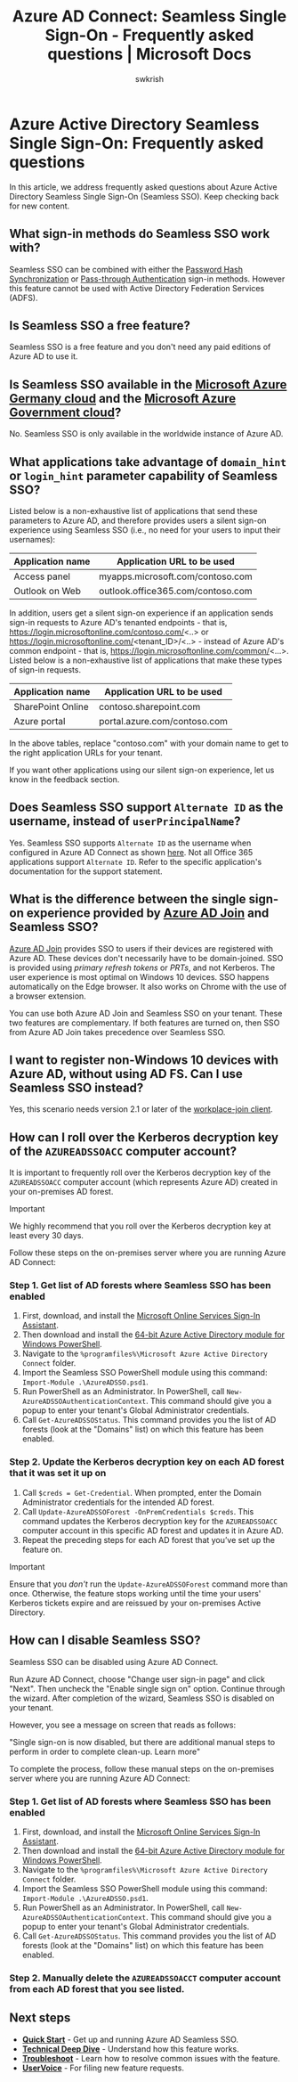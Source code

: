 ﻿---
title: 'Azure AD Connect: Seamless Single Sign-On - Frequently asked questions | Microsoft Docs'
description: Answers to frequently asked questions about Azure Active Directory Seamless Single Sign-On.
services: active-directory
keywords: what is Azure AD Connect, install Active Directory, required components for Azure AD, SSO, Single Sign-on
documentationcenter: ''
author: swkrish
manager: mtillman
ms.assetid: 9f994aca-6088-40f5-b2cc-c753a4f41da7
ms.service: active-directory
ms.workload: identity
ms.tgt_pltfrm: na
ms.devlang: na
ms.topic: article
ms.date: 03/22/2018
ms.author: billmath
---

# Azure Active Directory Seamless Single Sign-On: Frequently asked questions

In this article, we address frequently asked questions about Azure Active Directory Seamless Single Sign-On (Seamless SSO). Keep checking back for new content.

## What sign-in methods do Seamless SSO work with?

Seamless SSO can be combined with either the [Password Hash Synchronization](active-directory-aadconnectsync-implement-password-hash-synchronization.md) or [Pass-through Authentication](active-directory-aadconnect-pass-through-authentication.md) sign-in methods. However this feature cannot be used with Active Directory Federation Services (ADFS).

## Is Seamless SSO a free feature?

Seamless SSO is a free feature and you don't need any paid editions of Azure AD to use it.

## Is Seamless SSO available in the [Microsoft Azure Germany cloud](http://www.microsoft.de/cloud-deutschland) and the [Microsoft Azure Government cloud](https://azure.microsoft.com/features/gov/)?

No. Seamless SSO is only available in the worldwide instance of Azure AD.

## What applications take advantage of `domain_hint` or `login_hint` parameter capability of Seamless SSO?

Listed below is a non-exhaustive list of applications that send these parameters to Azure AD, and therefore provides users a silent sign-on experience using Seamless SSO (i.e., no need for your users to input their usernames):

| Application name | Application URL to be used |
| -- | -- |
| Access panel | myapps.microsoft.com/contoso.com |
| Outlook on Web | outlook.office365.com/contoso.com |

In addition, users get a silent sign-on experience if an application sends sign-in requests to Azure AD's tenanted endpoints - that is, https://login.microsoftonline.com/contoso.com/<..> or https://login.microsoftonline.com/<tenant_ID>/<..> - instead of Azure AD's common endpoint - that is, https://login.microsoftonline.com/common/<...>. Listed below is a non-exhaustive list of applications that make these types of sign-in requests.

| Application name | Application URL to be used |
| -- | -- |
| SharePoint Online | contoso.sharepoint.com |
| Azure portal | portal.azure.com/contoso.com |

In the above tables, replace "contoso.com" with your domain name to get to the right application URLs for your tenant.

If you want other applications using our silent sign-on experience, let us know in the feedback section.

## Does Seamless SSO support `Alternate ID` as the username, instead of `userPrincipalName`?

Yes. Seamless SSO supports `Alternate ID` as the username when configured in Azure AD Connect as shown [here](active-directory-aadconnect-get-started-custom.md). Not all Office 365 applications support `Alternate ID`. Refer to the specific application's documentation for the support statement.

## What is the difference between the single sign-on experience provided by [Azure AD Join](../active-directory-azureadjoin-overview.md) and Seamless SSO?

[Azure AD Join](../active-directory-azureadjoin-overview.md) provides SSO to users if their devices are registered with Azure AD. These devices don't necessarily have to be domain-joined. SSO is provided using *primary refresh tokens* or *PRTs*, and not Kerberos. The user experience is most optimal on Windows 10 devices. SSO happens automatically on the Edge browser. It also works on Chrome with the use of a browser extension.

You can use both Azure AD Join and Seamless SSO on your tenant. These two features are complementary. If both features are turned on, then SSO from Azure AD Join takes precedence over Seamless SSO.

## I want to register non-Windows 10 devices with Azure AD, without using AD FS. Can I use Seamless SSO instead?

Yes, this scenario needs version 2.1 or later of the [workplace-join client](https://www.microsoft.com/download/details.aspx?id=53554).

## How can I roll over the Kerberos decryption key of the `AZUREADSSOACC` computer account?

It is important to frequently roll over the Kerberos decryption key of the `AZUREADSSOACC` computer account (which represents Azure AD) created in your on-premises AD forest.

>[!IMPORTANT]
>We highly recommend that you roll over the Kerberos decryption key at least every 30 days.

Follow these steps on the on-premises server where you are running Azure AD Connect:

### Step 1. Get list of AD forests where Seamless SSO has been enabled

1. First, download, and install the [Microsoft Online Services Sign-In Assistant](http://go.microsoft.com/fwlink/?LinkID=286152).
2. Then download and install the [64-bit Azure Active Directory module for Windows PowerShell](https://docs.microsoft.com/powershell/azure/active-directory/install-msonlinev1?view=azureadps-1.0).
3. Navigate to the `%programfiles%\Microsoft Azure Active Directory Connect` folder.
4. Import the Seamless SSO PowerShell module using this command: `Import-Module .\AzureADSSO.psd1`.
5. Run PowerShell as an Administrator. In PowerShell, call `New-AzureADSSOAuthenticationContext`. This command should give you a popup to enter your tenant's Global Administrator credentials.
6. Call `Get-AzureADSSOStatus`. This command provides you the list of AD forests (look at the "Domains" list) on which this feature has been enabled.

### Step 2. Update the Kerberos decryption key on each AD forest that it was set it up on

1. Call `$creds = Get-Credential`. When prompted, enter the Domain Administrator credentials for the intended AD forest.
2. Call `Update-AzureADSSOForest -OnPremCredentials $creds`. This command updates the Kerberos decryption key for the `AZUREADSSOACC` computer account in this specific AD forest and updates it in Azure AD.
3. Repeat the preceding steps for each AD forest that you’ve set up the feature on.

>[!IMPORTANT]
>Ensure that you _don't_ run the `Update-AzureADSSOForest` command more than once. Otherwise, the feature stops working until the time your users' Kerberos tickets expire and are reissued by your on-premises Active Directory.

## How can I disable Seamless SSO?

Seamless SSO can be disabled using Azure AD Connect.

Run Azure AD Connect, choose "Change user sign-in page" and click "Next". Then uncheck the "Enable single sign on" option. Continue through the wizard. After completion of the wizard, Seamless SSO is disabled on your tenant.

However, you see a message on screen that reads as follows:

"Single sign-on is now disabled, but there are additional manual steps to perform in order to complete clean-up. Learn more"

To complete the process, follow these manual steps on the on-premises server where you are running Azure AD Connect:

### Step 1. Get list of AD forests where Seamless SSO has been enabled

1. First, download, and install the [Microsoft Online Services Sign-In Assistant](http://go.microsoft.com/fwlink/?LinkID=286152).
2. Then download and install the [64-bit Azure Active Directory module for Windows PowerShell](http://go.microsoft.com/fwlink/p/?linkid=236297).
3. Navigate to the `%programfiles%\Microsoft Azure Active Directory Connect` folder.
4. Import the Seamless SSO PowerShell module using this command: `Import-Module .\AzureADSSO.psd1`.
5. Run PowerShell as an Administrator. In PowerShell, call `New-AzureADSSOAuthenticationContext`. This command should give you a popup to enter your tenant's Global Administrator credentials.
6. Call `Get-AzureADSSOStatus`. This command provides you the list of AD forests (look at the "Domains" list) on which this feature has been enabled.

### Step 2. Manually delete the `AZUREADSSOACCT` computer account from each AD forest that you see listed.

## Next steps

- [**Quick Start**](active-directory-aadconnect-sso-quick-start.md) - Get up and running Azure AD Seamless SSO.
- [**Technical Deep Dive**](active-directory-aadconnect-sso-how-it-works.md) - Understand how this feature works.
- [**Troubleshoot**](active-directory-aadconnect-troubleshoot-sso.md) - Learn how to resolve common issues with the feature.
- [**UserVoice**](https://feedback.azure.com/forums/169401-azure-active-directory/category/160611-directory-synchronization-aad-connect) - For filing new feature requests.
